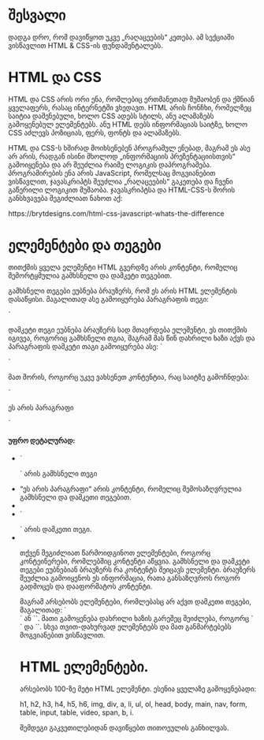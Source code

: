 <h1>შესვალი</h1>
დადგა დრო, რომ დავიწყოთ უკვე „რაღაცეების“ კეთება. ამ სექციაში ვისწავლით HTML & CSS-ის ფუნდამენტალებს.
<h1>HTML და CSS</h1>
<p>HTML და CSS არის ორი ენა, რომლებიც ერთმანეთად მუშაობენ და ქმნიან ყველაფერს, რასაც ინტერნეტში ვხედავთ. HTML არის ჩონჩხი, რომელზეც საიტია დაშენებული, ხოლო CSS ადებს სტილს, ანუ ალამაზებს გამოყენებულ ელემენტებს. ანუ HTML დებს ინფორმაციას საიტზე, ხოლო CSS აძლევს პოზიციას, ფერს, ფონტს და ალამაზებს.</p>
</p>HTML და CSS-ს ხშირად მოიხსენებენ პროგრამულ ენებად, მაგრამ ეს ასე არ არის, რადგან ისინი მხოლოდ „ინფორმაციის პრეზენტაციისთვის“ გამოიყენება და არ შეუძლია რაიმე ლოგიკის დაპროგრამება. პროგრამირების ენა არის JavaScript, რომელსაც მოგვიანებით ვისწავლით, ჯავასკრიპტს შეუძლია „რაღაცეების“ გაკეთება და ჩვენი გაწერილი ლოგიკით მუშაობა. ჯავასკრიპტსა და HTML-CSS-ს შორის განსხვავება შეგიძლიათ ნახოთ აქ: </p>https://brytdesigns.com/html-css-javascript-whats-the-difference

<h1>ელემენტები და თეგები</h1>
<p>თითქმის ყველა ელემენტი HTML გვერდზე არის კონტენტი, რომელიც შემორტყმულია გამხსნელი და დამკეტი თეგებით.</p>
<p>გამხსნელი თეგები ეუბნება ბრაუზერს, რომ ეს არის HTML ელემენტის დასაწყისი. მაგალითად ასე გამოიყურება პარაგრაფის თეგი: `<p>` </p>
<p>დამკეტი თეგი ეუბნება ბრაუზერს სად მთავრდება ელემენტი, ეს თითქმის იგივეა, როგორიც გამხსნელი თგია, მაგრამ მას წინ დახრილი ხაზი აქვს და პარაგრაფის დამკეტი თაგი გამოიყურება ასე: `</p>` </p>
<p>მათ შორის, როგორც უკვე ვახსენეთ კონტენტია, რაც საიტზე გამოჩნდება:</p>
<p>`<p> ეს არის პარაგრაფი </p>`</p>
<h4>უფრო დეტალურად:</h4>
<ul>
    <li>`<p>` არის გამხსნელი თეგი</li>
    <li>“ეს არის პარაგრაფი“ არის კონტენტი, რომელიც შემოსაზღვრულია გამხსნელი და დამკეთი თეგებით.<li>
    <li>`</p>` არის დამკეთი თეგი.<li>
</li>
<p>თქვენ შეგიძლიათ წარმოიდგინოთ ელემენტები, როგორც კონტეინერები, რომლებშიც კონტენტი აწყვია. გამხსნელი და დამკეტი თეგები ეუბნებიან ბრაუზერს რა კონტენტს შეიცავს ელემენტი. ბრაუზერს შეუძლია გამოიყენოს ეს ინფორმაცია, რათა განსაზღვროს როგორ გადმოცეს და დააფორმატოს კონტენტი.</p>
<p>მაგრამ არსებობს ელემენტები, რომლებასც არ აქვთ დამკეთი თეგები, მაგალითად: `<br />` ან `<img />`. მათი გამოყენება დახრილი ხაზის გარეშეც შეიძლება, როგორც `<br>` და `<img>`. სხვა თვით-დახურვად ელემენტებს და მათ განმარტებებს მოგვიანებით ვისწავლით.</p>
<h1>HTML ელემენტები.</h1>
<p>არსებობს 100-ზე მეტი HTML ელემენტი. ესენია ყველაზე გამოყენებადი:</p>
<p>h1, h2, h3, h4, h5, h6, img, div, a, li, ul, ol, head, body, main, nav, form, table, input, table, video, span, b, i.</p>
<p>შემდეგი გაკვეთილებიდან დავიწყებთ თითოეულის განხილვას.</p>

